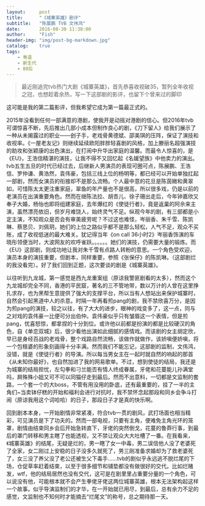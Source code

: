 ```yaml
---
layout:     post
title:      "《城寨英雄》剧评"
subtitle:   "陈展鹏 TVB 文伟鸿"
date:       2016-08-30 11:38:00
author:     "Fish"
header-img: "img/post-bg-markdown.jpg"
catalog:    true
tags:
    - 粤语
    - 新生代
    - 80后
---
```


> 最近刚追完tvb热门大剧《城寨英雄》，首先恭喜收视破35，暂列全年收视之冠，也想趁着余热，写一下这部剧的影评，也留下个曾来过的脚印

这可能是我的第二篇影评，但我希望它成为第一篇最正式的。

2015年没看到任何一部满意的港剧，使我开是动摇对港剧的信心。但2016年tvb可谓惊喜不断，先后推出几部小成本但制作良心的剧，《刀下留人》给我们展示了一种从未揭露过的职业——刽子手，老戏骨黄德斌、邵美琪的压阵，保证了演技和收视率。《一屋老友记》则继续延续欧阳胖胖轻喜剧的风格，加上滕丽名超强演技的助攻和张颖康的出色演出，在打闹中升华出家庭的温馨。而最令人惊喜的，是《EU》，王浩信精湛的演技，让我不得不又回忆起《名媛望族》中他卖力的演出。tvb五生五旦的时代已经过去，后继新人男演员的表现可圈可点，陈展鹏、王浩信、罗仲谦、黄浩然，袁伟豪，包括三线上位的杨明等，都已经可以开始单独扛起一部剧，然而女演员的衔接却不是那么流畅。个人最中意的花旦是陈茵媺和黄翠如，可惜陈太太更注重家庭，翠鱼的年产量也不是很高，所以很多戏，仍是以前的老演员在出演重要角色。然而在继陈法拉、胡杏儿、徐子珊出走后，今年钟嘉欣又奉子大婚，杨怡也即将组建家庭，去年爆红的《使徒行者》，竟是返巢的阿佘来主演，虽然漂亮依旧，但岁月难饶人，始终灵气不足。纵观今年的剧，有三部都是小定主演，不知观众是否会有审美疲劳呢？不过这也难怪，岑丽香、朱千雪、陈凯琳、蔡思贝、刘佩玥，她们的上位之路似乎都不是那么轻松，人气不足，观众不买账，成了收视低迷的最大难关。犹记得当年《on call 36小时2》岑丽香饰演的车晓彤领便当时，大波网友的欢呼雀跃。。。。。。她们的演技，仍需要大量的锻炼。而《EU》这部剧，则成功地让我对朱千雪有点路人转粉的意思。一个角色受欢迎，演员本身的演技重要，但剧本，同样重要，参照《张保仔》的陈凯琳。（这部剧烂的我没看完）。好了我们回到正题，这次要谈的剧是《城寨英雄》。

以往听到九龙城，第一感觉是西九龙重案组（原谅我警匪剧看的太多），然而这个九龙城却完全不同，香港的平民窟，著名的三不管地带，数以万计的人曾在这里挣扎求存，也为黑帮生意提供了强大的支撑平台，所以当有人想站出来保护城寨时，自然会引起黑道中人的杀意。时隔一年再看煎pang的剧，我不禁欣喜万分，是因为煎pang的演技，较之以往，有了大大的进步，眼神的戏变多了，这一点，同与之对戏的袁伟豪一比便可分出伯仲。袁伟豪似乎只有皱眉这一个表情，但是煎pang，忧喜怒惊，都拿捏的十分到位。或许他以前都是扮演的都是比较硬汉的角色，自《单恋双城》后，很少看他出演如此细腻的感情戏。而该剧的女主胡定欣，早已是身经百战的老戏骨，整个戏路自然流畅，该做作就做作，该娇嗔便娇嗔，将一个包租婆的形象刻画得十分丰满。然而我们不能忘记，这部剧的监制，文伟鸿，没错，就是《使徒行者》的导演。所以每当男女主在一起时就自然的响起的那首《从未知你最好》，也自然加进了我的网易歌单。不过，想到使徒的结局，我还是为城寨的结局担忧，左勾拳和刁兰能否有情人终成眷属，牙佬和花蔓能儿孙满堂吗，屙殊殊小姐又可不可以同猫仔走到最后。然而不出意料，一切都是文监制的套路，一个套一个的大boss，不管有用没用的卧底，还有最重要的，挂了一半的主角们~当卖钵仔糕的开始和福利会进行对抗时，我不禁怀念起那段和同乡会争斗打闹（原谅我用这个词哈哈）的日子，那段日子才是真的快乐啊。

回到剧本本身，一开始剧情非常紧凑，符合tvb一贯的剧风，武打场面也相当精彩，可见演员是下了功夫的。然而一部电视，只要有主角，便难免主角光环的笼罩，剧情由结束同乡会后开始急转直下，牙佬的突然倒戈，花蔓的鲁莽行事，到最后的罩门转移和男主瞎了也能透视，又不禁让观众大大吐槽了一番。在我看来，《城寨英雄》的结尾，无疑是烂的，男一瞎了女一中毒，男二误信他人没了老婆死了全家，女二刚过上安稳的日子没多久就死了，男三刚准备求婚却为了救老婆死了，女三没了养父没了老公还被生父下毒手……tvb的剧似乎永远逃不脱烂尾的下场，仓促草率赶着结束，以至于很多细节和铺垫都没有做很好的交代。比如烂赌发，wtf，他的结局居然也没有交代，这可是在剧里里占重要分量的一个角色，可以说没有他，可能根本就不会产生拳佬牙佬这两位城寨英雄，根本无法架构起这样一个故事。似乎导演监制们的才华，在一开始就已用尽，到最后，总有余力不足的感觉，文监制也不知何时才能摘去“烂尾文”的称号，总之期待那一天。